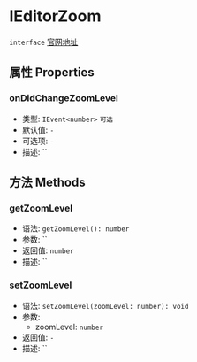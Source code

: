 # IEditorZoom
`interface` [官网地址](https://microsoft.github.io/monaco-editor/docs.html#interfaces/editor.IEditorZoom.html)

## 属性 Properties
### onDidChangeZoomLevel
+ 类型: `IEvent<number>` `可选`
+ 默认值: `-`
+ 可选项: `-`
+ 描述: ``

## 方法 Methods
### getZoomLevel
+ 语法: `getZoomLevel(): number`
+ 参数: ``
+ 返回值: `number` 
+ 描述: ``

### setZoomLevel
+ 语法: `setZoomLevel(zoomLevel: number): void`
+ 参数: 
  + zoomLevel: `number` 
+ 返回值: `-`
+ 描述: ``